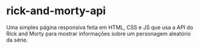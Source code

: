 # rick-and-morty-api

Uma simples página responsiva feita em HTML, CSS e JS que usa a API do Rick and Morty para mostrar informações sobre um personagem aleatório da série.